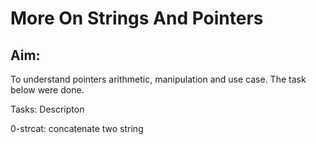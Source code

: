 # More On Strings And Pointers

## Aim:
To understand pointers arithmetic, manipulation and use
case. The task below were done.

Tasks: Descripton

0-strcat: concatenate two string
